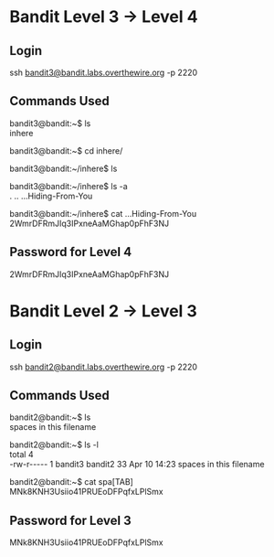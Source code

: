 # Bandit Level 3 → Level 4

## Login

ssh bandit3@bandit.labs.overthewire.org -p 2220

## Commands Used

bandit3@bandit:~$ ls  
inhere

bandit3@bandit:~$ cd inhere/

bandit3@bandit:~/inhere$ ls

bandit3@bandit:~/inhere$ ls -a  
.  ..  ...Hiding-From-You

bandit3@bandit:~/inhere$ cat ...Hiding-From-You  
2WmrDFRmJIq3IPxneAaMGhap0pFhF3NJ

## Password for Level 4

2WmrDFRmJIq3IPxneAaMGhap0pFhF3NJ
 # Bandit Level 2 → Level 3

## Login

ssh bandit2@bandit.labs.overthewire.org -p 2220

## Commands Used

bandit2@bandit:~$ ls  
spaces in this filename

bandit2@bandit:~$ ls -l  
total 4  
-rw-r----- 1 bandit3 bandit2 33 Apr 10 14:23 spaces in this filename

bandit2@bandit:~$ cat spa[TAB]  
MNk8KNH3Usiio41PRUEoDFPqfxLPlSmx

## Password for Level 3

MNk8KNH3Usiio41PRUEoDFPqfxLPlSmx

